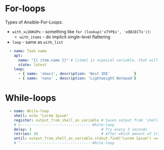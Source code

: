 #                  For-loops

Types of Ansible-For-Loops:
* `with_xLOOKUPx` - something like `for (lookup('xTYPEx', 'xOBJECTx'))`:
    * `with_items` - do implicit single-level flattering
* `loop` - same as `with_list`

```yaml
  - name: Task name
	apt:
	  name: "{{ item.name }}" # [item] is scpeical variable, that will be replaced by all values under [loop]
	  state: latest
	loop:
	  - { name: 'emacs', description: 'Best IDE'           }
	  - { name: 'nano' , description: 'Lightweight Notepad'}
```









#                While-loops

```yaml
  - name: While-loop
	shell: echo "Lorem Ipsum"
	register: output_from_shell_as_variable # Saves output from 'shell' as a variable
	# v-------------------------------- While-loop
	delay: 3                                # Try every 3 seconds
	retries: 10                             # After which amount of tries to exit with error code
	until: output_from_shell_as_variable.stdout.find("Lorem Ipsum") == false # When to stop
	# ^-------------------------------- While-loop
```